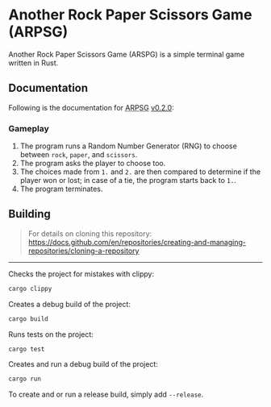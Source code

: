 # Another Rock Paper Scissors Game (<abbr>ARPSG</abbr>)

Another Rock Paper Scissors Game (<abbr>ARSPG</abbr>) is a simple terminal game
written in Rust.

## Documentation

Following is the documentation for
<abbr title="Another Rock Paper Scissors Game">ARPSG</abbr>
[v0.2.0](https://github.com/acodili-jg/arpsg/releases/tag/v0.2.0):

### Gameplay

 1. The program runs a Random Number Generator (<abbr>RNG</abbr>) to choose between `rock`,
    `paper`, and `scissors`.
 2. The program asks the player to choose too.
 3. The choices made from `1.` and `2.` are then compared to determine if the
    player won or lost; in case of a tie, the program starts back to `1.`.
 4. The program terminates.

## Building

> For details on cloning this repository:    
> https://docs.github.com/en/repositories/creating-and-managing-repositories/cloning-a-repository
---

Checks the project for mistakes with clippy:
```sh
cargo clippy
```

Creates a debug build of the project:
```sh
cargo build
```

Runs tests on the project:
```sh
cargo test
```

Creates and run a debug build of the project:
```sh
cargo run
```

To create and or run a release build, simply add `--release`.
